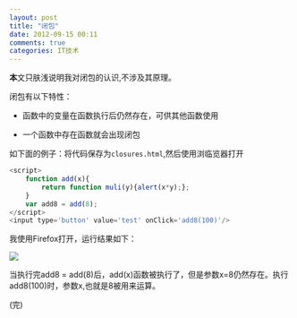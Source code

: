 ```yaml
---
layout: post
title: "闭包"
date: 2012-09-15 00:11
comments: true
categories: IT技术
---
```

**本**文只肤浅说明我对闭包的认识,不涉及其原理。

闭包有以下特性：

- 函数中的变量在函数执行后仍然存在，可供其他函数使用

- 一个函数中存在函数就会出现闭包

如下面的例子：将代码保存为`closures.html`,然后使用浏临览器打开

``` javascript
<script>
	function add(x){
  		return function muli(y){alert(x*y);};
	}
	var add8 = add(8);
</script>
<input type='button' value='test' onClick='add8(100)'/>
```

我使用Firefox打开，运行结果如下：

![](http://pic.yupoo.com/huwewa/CgFCm3Y6/jISOC.jpg)

当执行完add8 = add(8)后，add(x)函数被执行了，但是参数x=8仍然存在。执行add8(100)时，参数x,也就是8被用来运算。

(完)
